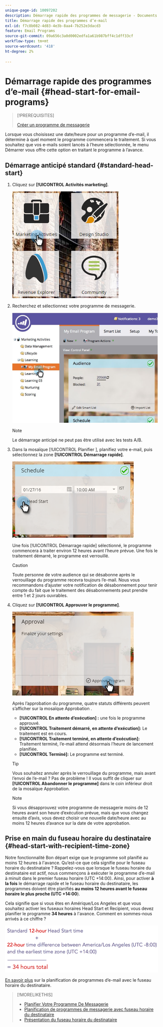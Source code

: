 ```yaml
---
unique-page-id: 10097202
description: Démarrage rapide des programmes de messagerie - Documents Marketo - Documentation du produit
title: Démarrage rapide des programmes d’e-mail
exl-id: f7c8b082-4d83-4e3b-8aa4-7b252e3dacd3
feature: Email Programs
source-git-commit: 09a656c3a0d0002edfa1a61b987bff4c1dff33cf
workflow-type: tm+mt
source-wordcount: '418'
ht-degree: 2%

---
```


# Démarrage rapide des programmes d’e-mail {#head-start-for-email-programs}

>[!PREREQUISITES]
>
>[Créer un programme de messagerie](/help/marketo/product-docs/email-marketing/email-programs/creating-an-email-program/create-an-email-program.md)

Lorsque vous choisissez une date/heure pour un programme d’e-mail, il détermine à quel moment le programme commencera le traitement. Si vous souhaitez que vos e-mails soient lancés à l’heure sélectionnée, le menu Démarrer vous offre cette option en traitant le programme à l’avance.

## Démarrage anticipé standard {#standard-head-start}

1. Cliquez sur **[!UICONTROL Activités marketing]**.

   ![](assets/one-1.png)

1. Recherchez et sélectionnez votre programme de messagerie.

   ![](assets/selectemailprogram-4.jpg)

   >[!NOTE]
   >
   >Le démarrage anticipé ne peut pas être utilisé avec les tests A/B.

1. Dans la mosaïque [!UICONTROL  Planifier ], planifiez votre e-mail, puis sélectionnez la zone **[!UICONTROL Démarrage rapide]**.

   ![](assets/three-1.png)

   Une fois [!UICONTROL Démarrage rapide] sélectionné, le programme commencera à traiter environ 12 heures avant l’heure prévue. Une fois le traitement démarré, le programme est verrouillé.

   >[!CAUTION]
   >
   >Toute personne de votre audience qui se désabonne après le verrouillage du programme recevra toujours l’e-mail. Nous vous recommandons d’ajuster votre notification de désabonnement pour tenir compte du fait que le traitement des désabonnements peut prendre entre 1 et 2 jours ouvrables.

1. Cliquez sur **[!UICONTROL Approuver le programme]**.

   ![](assets/four-1.png)

   Après l’approbation du programme, quatre statuts différents peuvent s’afficher sur la mosaïque Approbation .

   * **[!UICONTROL En attente d’exécution] :** une fois le programme approuvé.
   * **[!UICONTROL Traitement démarré, en attente d’exécution]:** Le traitement est en cours.
   * **[!UICONTROL Traitement terminé, en attente d’exécution]:** Traitement terminé, l’e-mail attend désormais l’heure de lancement planifiée.
   * **[!UICONTROL Terminé]:** Le programme est terminé.

   >[!TIP]
   >
   >Vous souhaitez annuler après le verrouillage du programme, mais avant l’envoi de l’e-mail ? Pas de problème ! Il vous suffit de cliquer sur **[!UICONTROL Abandonner le programme]** dans le coin inférieur droit de la mosaïque Approbation.

   >[!NOTE]
   >
   >Si vous désapprouvez votre programme de messagerie moins de 12 heures avant son heure d’exécution prévue, mais que vous changez ensuite d’avis, vous devez choisir une nouvelle date/heure avec au moins 12 heures d’avance sur la date de votre approbation.

## Prise en main du fuseau horaire du destinataire {#head-start-with-recipient-time-zone}

Notre fonctionnalité Bon départ exige que le programme soit planifié au moins 12 heures à l&#39;avance. Qu’est-ce que cela signifie pour le fuseau horaire du destinataire ? Rappelez-vous que lorsque le fuseau horaire du destinataire est actif, nous commençons à exécuter le programme d’e-mail à minuit dans le premier fuseau horaire (UTC +14:00). Ainsi, pour activer **à la fois** le démarrage rapide et le fuseau horaire du destinataire, les programmes doivent être planifiés **au moins 12 heures avant le fuseau horaire le plus proche (UTC +14:00**).

Cela signifie que si vous êtes en Amérique/Los Angeles et que vous souhaitez activer les fuseaux horaires Head Start et Recipient, vous devez planifier le programme **34 heures** à l&#39;avance. Comment en sommes-nous arrivés à ce chiffre ?

![](assets/image2017-12-5-13-3a11-3a46.png)

[En savoir plus](/help/marketo/product-docs/email-marketing/email-programs/email-program-actions/scheduling-with-recipient-time-zone/schedule-email-programs-with-recipient-time-zone.md) sur la planification de programmes d’e-mail avec le fuseau horaire du destinataire.

>[!MORELIKETHIS]
>
>* [Planifier Votre Programme De Messagerie](/help/marketo/product-docs/email-marketing/email-programs/email-program-actions/schedule-your-email-program.md)
>* [Planification de programmes de messagerie avec fuseau horaire du destinataire](/help/marketo/product-docs/email-marketing/email-programs/email-program-actions/scheduling-with-recipient-time-zone/schedule-email-programs-with-recipient-time-zone.md)
>* [Présentation du fuseau horaire du destinataire](/help/marketo/product-docs/email-marketing/email-programs/email-program-actions/scheduling-with-recipient-time-zone/understanding-recipient-time-zone.md)
